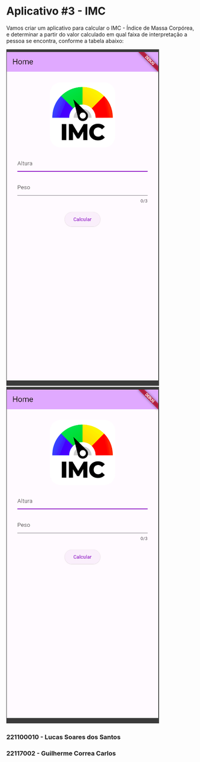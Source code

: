 # Aplicativo #3 - IMC

Vamos criar um aplicativo para calcular o IMC - Índice de Massa Corpórea, e determinar a partir do valor calculado em qual faixa de interpretação a pessoa se encontra, conforme a tabela abaixo:

![Primeiro Print](assets/Captura%20de%20tela%20de%202024-04-25%2020-31-39.png)
![Segundo Print](assets/Captura%20de%20tela%20de%202024-04-25%2020-31-39.png)

 ### 221100010 - Lucas Soares dos Santos
 ### 22117002 - Guilherme Correa Carlos